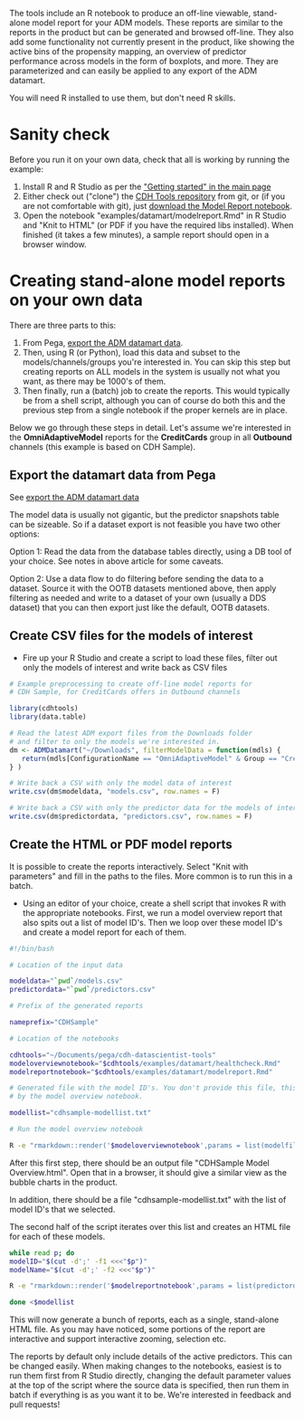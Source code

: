 The tools include an R notebook to produce an off-line viewable, stand-alone model report for your ADM models. These reports are similar to the reports in the product but can be generated and browsed off-line. They also add some functionality not currently present in the product, like showing the active bins of the propensity mapping, an overview of predictor performance across models in the form of boxplots, and more. They are parameterized and can easily be applied to any export of the ADM datamart.

You will need R installed to use them, but don't need R skills.

# Sanity check

Before you run it on your own data, check that all is working by running the example:

1. Install R and R Studio as per the ["Getting started" in the main page](https://github.com/pegasystems/cdh-datascientist-tools/wiki#getting-started-with-the-r-library)
2. Either check out ("clone") the [CDH Tools repository](https://github.com/pegasystems/cdh-datascientist-tools) from git, or (if you are not comfortable with git), just [download the Model Report notebook](https://github.com/pegasystems/cdh-datascientist-tools/blob/master/examples/datamart/modelreport.Rmd).
3. Open the notebook "examples/datamart/modelreport.Rmd" in R Studio and "Knit to HTML" (or PDF if you have the required libs installed). When finished (it takes a few minutes), a sample report should open in a browser window.

# Creating stand-alone model reports on your own data

There are three parts to this:

1. From Pega, [export the ADM datamart data](How-to-export-and-use-the-ADM-Datamart).
2. Then, using R (or Python), load this data and subset to the models/channels/groups you're interested in. You can skip this step but creating reports on ALL models in the system is usually not what you want, as there may be 1000's of them.
3. Then finally, run a (batch) job to create the reports. This would typically be from a shell script, although you can of course do both this and the previous step from a single notebook if the proper kernels are in place.

Below we go through these steps in detail. Let's assume we're interested in the **OmniAdaptiveModel** reports for the **CreditCards** group in all **Outbound** channels (this example is based on CDH Sample).

## Export the datamart data from Pega

See [export the ADM datamart data](How-to-export-and-use-the-ADM-Datamart)

The model data is usually not gigantic, but the predictor snapshots table can be sizeable. So if a dataset export is not feasible you have two other options:

Option 1: Read the data from the database tables directly, using a DB tool of your choice. See notes in above article for some caveats.

Option 2: Use a data flow to do filtering before sending the data to a dataset. Source it with the OOTB datasets mentioned above, then apply filtering as needed and write to a dataset of your own (usually a DDS dataset) that you can then export just like the default, OOTB datasets.


## Create CSV files for the models of interest

* Fire up your R Studio and create a script to load these files, filter out only the models of interest and write back as CSV files

```r
# Example preprocessing to create off-line model reports for
# CDH Sample, for CreditCards offers in Outbound channels

library(cdhtools)
library(data.table)

# Read the latest ADM export files from the Downloads folder
# and filter to only the models we're interested in.
dm <- ADMDatamart("~/Downloads", filterModelData = function(mdls) { 
   return(mdls[ConfigurationName == "OmniAdaptiveModel" & Group == "CreditCards" & Direction == "Outbound"]) 
} )

# Write back a CSV with only the model data of interest
write.csv(dm$modeldata, "models.csv", row.names = F)

# Write back a CSV with only the predictor data for the models of interest
write.csv(dm$predictordata, "predictors.csv", row.names = F)
```


## Create the HTML or PDF model reports

It is possible to create the reports interactively. Select "Knit with parameters" and fill in the paths to the files. More common is to run this in a batch.

* Using an editor of your choice, create a shell script that invokes R with the appropriate notebooks. First, we run a model overview report that also spits out a list of model ID's. Then we loop over these model ID's and create a model report for each of them.

```bash
#!/bin/bash

# Location of the input data

modeldata="`pwd`/models.csv"
predictordata="`pwd`/predictors.csv"

# Prefix of the generated reports

nameprefix="CDHSample"

# Location of the notebooks

cdhtools="~/Documents/pega/cdh-datascientist-tools"
modeloverviewnotebook="$cdhtools/examples/datamart/healthcheck.Rmd"
modelreportnotebook="$cdhtools/examples/datamart/modelreport.Rmd"

# Generated file with the model ID's. You don't provide this file, this is generated
# by the model overview notebook.

modellist="cdhsample-modellist.txt"

# Run the model overview notebook

R -e "rmarkdown::render('$modeloverviewnotebook',params = list(modelfile='$modeldata', modellist='`pwd`/$modellist', predictordatafile='$predictordata'), output_file='`pwd`/$nameprefix\ Model Overview with Predictor Overview.html')"
```

After this first step, there should be an output file "CDHSample Model Overview.html". Open that in a browser, it should give a similar view as the bubble charts in the product. 

In addition, there should be a file "cdhsample-modellist.txt" with the list of model ID's that we selected.

The second half of the script iterates over this list and creates an HTML file for each of these models.

```bash
while read p; do
modelID="$(cut -d';' -f1 <<<"$p")"
modelName="$(cut -d';' -f2 <<<"$p")"

R -e "rmarkdown::render('$modelreportnotebook',params = list(predictordatafile='$predictordata', modeldescription='$modelName', modelid='$modelID'), output_file='`pwd`/$nameprefix Model Report $modelName.html')"

done <$modellist
```

This will now generate a bunch of reports, each as a single, stand-alone HTML file. As you may have noticed, some portions of the report are interactive and support interactive zooming, selection etc.

The reports by default only include details of the active predictors. This can be changed easily. When making changes to the notebooks, easiest is to run them first from R Studio directly, changing the default parameter values at the top of the script where the source data is specified, then run them in batch if everything is as you want it to be. We're interested in feedback and pull requests!










